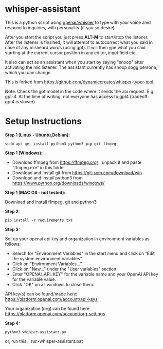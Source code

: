 # whisper-assistant

This is a python script using [openai/whisper](https://github.com/openai/whisper) to type with your voice amd respond to inquiries, with personality (if you so desire).

After you start the script you just press **ALT-M** to start/stop the listener. After the listener is finsihed, it will attempt to autocorrect what you said in case of any misheard words (using gpt). It will then ype what you said starting at the current cursor position in any editor, input field etc.

It also can act as an assistant when you start by saying "snoop" after activating the mic listener. The assistant currently has snoop dogg persona, which you can change.

This is forked from https://github.com/dynamiccreator/whisper-typer-tool.

Note: Check the gpt model in the code where it sends the api request. E.g. gpt-4. At the time of writing, not everyone has access to gpt4 (tradeoff: gpt4 is slower).


# Setup Instructions

**Step 1 (Linux - Ubuntu,Debian):**

    sudo apt-get install python3 python3-pip git ffmpeg

**Step 1 (Windows):**

- Download ffmpeg from https://ffmpeg.org/ , unpack it and paste "ffmpeg.exe" in this folder
- Download and Install git from https://git-scm.com/download/win
- Download and Install python3 from https://www.python.org/downloads/windows/

**Step 1 (MAC OS - not tested):**

Download and Install ffmpeg, git and python3

**Step 2:**

    pip install -r requirements.txt

**Step 3:**

Set up your openai api key and organization in environment variables as follows:

- Search for "Environment Variables" in the start menu and click on "Edit the system environment variables".
- Click on "Environment Variables...".
- Click on "New..." under the "User variables" section.
- Enter "OPENAI_API_KEY" for the variable name and your OpenAI API key for the variable value.
- Click "OK" on all windows to close them.

API key(s) can be found/made here: https://platform.openai.com/account/api-keys

Your organization (org) can be found here: https://platform.openai.com/account/org-settings

**Step 4:**

    python3 whisper-assistant.py
    
or, run this: _run-whisper-assistant.bat
